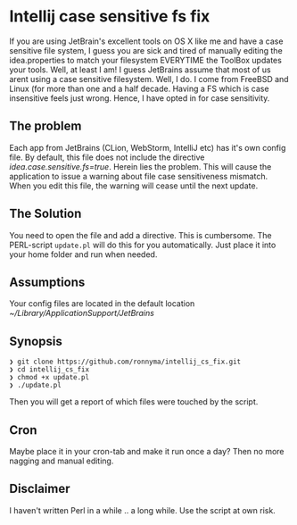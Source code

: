 # Intellij case sensitive fs fix

If you are using JetBrain's excellent tools on OS X like me and have a case sensitive file system, I guess you are sick and tired of manually editing the idea.properties to match your filesystem EVERYTIME the ToolBox updates your tools. Well, at least I am! I guess JetBrains assume that most of us arent using a case sensitive filesystem. Well, I do. I come from FreeBSD and Linux (for more than one and a half decade. Having a FS which is case insensitive feels just wrong. Hence, I have opted in for case sensitivity.

## The problem

Each app from JetBrains (CLion, WebStorm, IntelliJ etc) has it's own config file. By default, this file does not include the directive *idea.case.sensitive.fs=true*. Herein lies the problem. This will cause the application to issue a warning about file case sensitiveness mismatch. When you edit this file, the warning will cease until the next update. 

## The Solution

You need to open the file and add a directive. This is cumbersome. The PERL-script `update.pl` will do this for you automatically. Just place it into your home folder and run when needed.

## Assumptions
Your config files are located in the default location *~/Library/ApplicationSupport/JetBrains*

## Synopsis
    ❯ git clone https://github.com/ronnyma/intellij_cs_fix.git
    ❯ cd intellij_cs_fix
    ❯ chmod +x update.pl
    ❯ ./update.pl
Then you will get a report of which files were touched by the script.

## Cron
Maybe place it in your cron-tab and make it run once a day? Then no more nagging and manual editing.

## Disclaimer
I haven't written Perl in a while .. a long while. Use the script at own risk.
